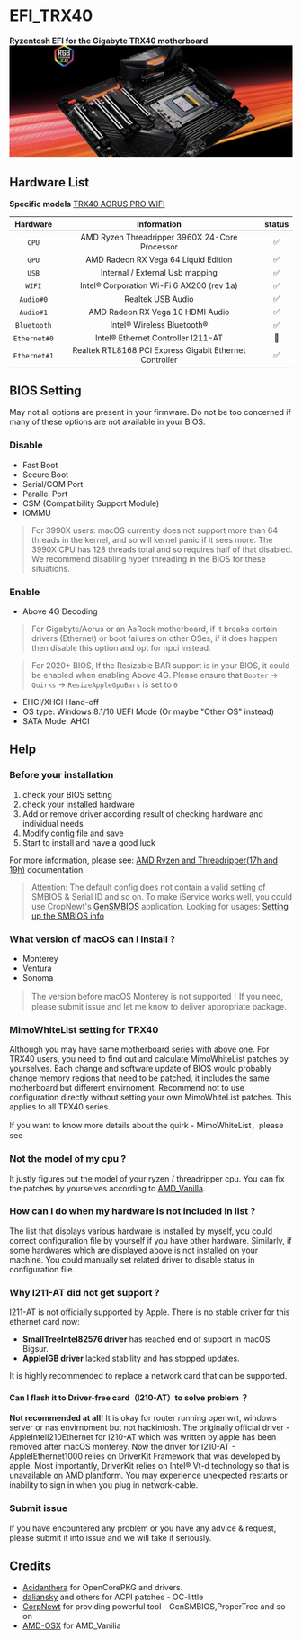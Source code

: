# EFI_TRX40
**Ryzentosh EFI for the Gigabyte TRX40 motherboard**
![TRX40_Motherboard](./Arous_Trx40_Motherboard.jpg)

## Hardware List

**Specific models** [TRX40 AORUS PRO WIFI](https://www.gigabyte.com/Motherboard/TRX40-AORUS-PRO-WIFI-rev-10#kf)

|   Hardware   |                       Information                       | status |
| :----------: | :-----------------------------------------------------: | :----: |
|    `CPU`     |     AMD Ryzen Threadripper 3960X 24-Core Processor      |   ✅    |
|    `GPU`     |          AMD Radeon RX Vega 64 Liquid Edition           |   ✅    |
|    `USB`     |             Internal / External Usb mapping             |   ✅    |
|    `WIFI`    |        Intel® Corporation Wi-Fi 6 AX200 (rev 1a)        |   ✅    |
|  `Audio#0`   |                    Realtek USB Audio                    |   ✅    |
|  `Audio#1`   |            AMD Radeon RX Vega 10 HDMI Audio             |   ✅    |
| `Bluetooth`  |               Intel® Wireless Bluetooth®                |   ✅    |
| `Ethernet#0` |           Intel® Ethernet Controller I211-AT            |   🚫    |
| `Ethernet#1` | Realtek RTL8168 PCI Express Gigabit Ethernet Controller |   ✅    |

## BIOS Setting
May not all options are present in your firmware. Do not be too concerned if many of these options are not available in your BIOS.
### Disable
- Fast Boot
- Secure Boot
- Serial/COM Port
- Parallel Port
- CSM (Compatibility Support Module)
- IOMMU
> For 3990X users: macOS currently does not support more than 64 threads in the kernel, and so will kernel panic if it sees more. The 3990X CPU has 128 threads total and so requires half of that disabled. We recommend disabling hyper threading in the BIOS for these situations.
### Enable
- Above 4G Decoding
> For Gigabyte/Aorus or an AsRock motherboard, if it breaks certain drivers (Ethernet) or boot failures on other OSes, if it does happen then disable this option and opt for npci instead.

> For 2020+ BIOS, If the Resizable BAR support is in your BIOS, it could be enabled when enabling Above 4G. Please ensure that `Booter` -> `Quirks` -> `ResizeAppleGpuBars` is set to `0`
- EHCI/XHCI Hand-off
- OS type: Windows 8.1/10 UEFI Mode (Or maybe "Other OS" instead)
- SATA Mode: AHCI

## Help
### Before your installation
  1. check your BIOS setting
  2. check your installed hardware
  3. Add or remove driver according result of checking hardware and individual needs
  4. Modify config file and save
  5. Start to install and have a good luck

For more information, please see: [AMD Ryzen and Threadripper(17h and 19h)](https://dortania.github.io/OpenCore-Install-Guide/AMD/zen.html#starting-point) documentation.

> Attention: The default config does not contain a valid setting of SMBIOS & Serial ID and so on. To make iService works well, you could use CropNewt's [GenSMBIOS](https://github.com/corpnewt/GenSMBIOS) application. Looking for usages: [Setting up the SMBIOS info](https://dortania.github.io/OpenCore-Install-Guide/AMD/zen.html#platforminfo)

### What version of macOS can I install ?
- Monterey
- Ventura
- Sonoma
> The version before macOS Monterey is not supported！If you need, please submit issue and let me know to deliver appropriate package.

### MimoWhiteList setting for TRX40
Although you may have same motherboard series with above one. For TRX40 users, you need to find out and calculate MimoWhiteList patches by yourselves. Each change and software update of BIOS would probably change memory regions that need to be patched, it includes the same motherboard but different envirnoment. Recommend not to use configuration directly without setting your own MimoWhiteList patches. This applies to all TRX40 series.

If you want to know more details about the quirk - MimoWhiteList，please see []()

### Not the model of my cpu ?
It justly figures out the model of your ryzen / threadripper cpu.
You can fix the patches by yourselves according to [AMD_Vanilla](https://github.com/AMD-OSX/AMD_Vanilla). 

### How can I do when my hardware is not included in list ?
The list that displays various hardware is installed by myself, you could correct configuration file by yourself if you have other hardware. Similarly, if some hardwares which are displayed above is not installed on your machine. You could manually set related driver to disable status in configuration file.

### Why I211-AT did not get support ?
I211-AT is not officially supported by Apple. There is no stable driver for this ethernet card now:
- **SmallTreeIntel82576 driver** has reached end of support in macOS Bigsur.
- **AppleIGB driver** lacked stability and has stopped updates.

It is highly recommended to replace a network card that can be supported.

#### Can I flash it to Driver-free card（I210-AT）to solve problem ？
**Not recommended at all!** It is okay for router running openwrt, windows server or nas envirnoment but not hackintosh.
The originally official driver - AppleIntelI210Ethernet for I210-AT which was written by apple has been removed after macOS monterey. 
Now the driver for I210-AT - AppleIEthernet1000 relies on DriverKit Framework that was developed by apple. Most importantly, DriverKit relies on Intel® Vt-d technology so that is unavailable on AMD plantform. You may experience unexpected restarts or inability to sign in when you plug in network-cable.

### Submit issue
If you have encountered any problem or you have any advice & request, please submit it into issue and we will take it seriously.

## Credits
- [Acidanthera](https://github.com/acidanthera) for OpenCorePKG and drivers.
- [daliansky](https://github.com/daliansky) and others for ACPI patches - OC-little
- [CorpNewt](https://github.com/corpnewt/) for providing powerful tool - GenSMBIOS,ProperTree and so on
- [AMD-OSX](https://github.com/AMD-OSX) for AMD_Vanilia
